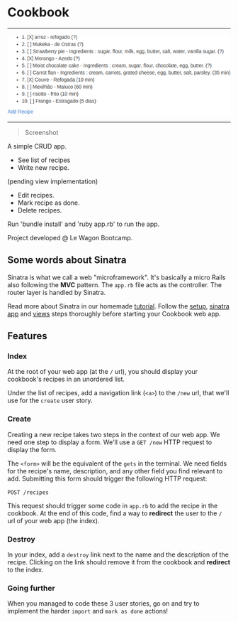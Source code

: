 # Cookbook
--------------------------------------------

![Screenshot](lib/scrnshot.png)

--------------------------------------------
> Screenshot

A simple CRUD app.
- See list of recipes
- Write new recipe.

(pending view implementation)
- Edit recipes.
- Mark recipe as done.
- Delete recipes.

Run 'bundle install' and 'ruby app.rb' to run the app.

Project developed @ Le Wagon Bootcamp.




## Some words about Sinatra

Sinatra is what we call a web "microframework". It's basically a micro Rails also following the **MVC** pattern.
The `app.rb` file acts as the controller. The router layer is handled by Sinatra.

Read more about Sinatra in our homemade [tutorial](https://github.com/lewagon/sinatra-101). Follow the [setup](https://github.com/lewagon/sinatra-101#setup), [sinatra app](https://github.com/lewagon/sinatra-101#sinatra-app) and [views](https://github.com/lewagon/sinatra-101#views) steps thoroughly before starting your Cookbook web app.

## Features

### Index

At the root of your web app (at the `/` url), you should display your cookbook's recipes in an unordered list.

Under the list of recipes, add a navigation link (`<a>`) to the `/new` url, that we'll use for the `create` user story.

### Create

Creating a new recipe takes two steps in the context of our web app. We need one step to display a form. We'll use a `GET /new` HTTP request to display the form.

The `<form>` will be the equivalent of the `gets` in the terminal. We need fields for the recipe's name, description, and any other field you find relevant to add. Submitting this form should trigger the following HTTP request:

```
POST /recipes
```

This request should trigger some code in `app.rb` to add the recipe in the cookbook.
At the end of this code, find a way to **redirect** the user to the `/` url of your web app (the index).

### Destroy

In your index, add a `destroy` link next to the name and the description of the recipe.
Clicking on the link should remove it from the cookbook and **redirect** to the index.


### Going further

When you managed to code these 3 user stories, go on and try to implement the harder `import` and `mark as done` actions!
